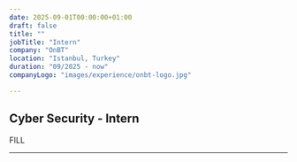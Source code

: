 ```yaml
---
date: 2025-09-01T00:00:00+01:00
draft: false
title: ""
jobTitle: "Intern"
company: "OnBT"
location: "Istanbul, Turkey"
duration: "09/2025 - now"
companyLogo: "images/experience/onbt-logo.jpg"

---
```

## Cyber Security - Intern
FILL

---
